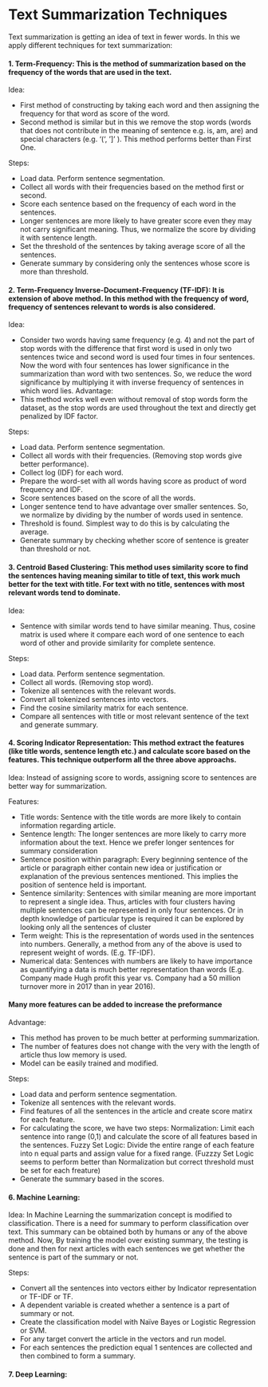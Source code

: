 # Text Summarization Techniques
Text summarization is getting an idea of text in fewer words. In this we apply different techniques for text
summarization:

#### 1. Term-Frequency: This is the method of summarization based on the frequency of the words that are used in the text.
Idea:
* First method of constructing by taking each word and then assigning the frequency for that word as
score of the word.
* Second method is similar but in this we remove the stop words (words that does not contribute in the
meaning of sentence e.g. is, am, are) and special characters (e.g. ‘(‘, ’]’ ). This method performs better
than First One.

Steps:
* Load data. Perform sentence segmentation.
* Collect all words with their frequencies based on the method first or second.
* Score each sentence based on the frequency of each word in the sentences.
* Longer sentences are more likely to have greater score even they may not carry significant meaning.
Thus, we normalize the score by dividing it with sentence length.
* Set the threshold of the sentences by taking average score of all the sentences.
* Generate summary by considering only the sentences whose score is more than threshold.

#### 2. Term-Frequency Inverse-Document-Frequency (TF-IDF): It is extension of above method. In this method with the frequency of word, frequency of sentences relevant to words is also considered.

Idea:
* Consider two words having same frequency (e.g. 4) and not the part of stop words with the difference
that first word is used in only two sentences twice and second word is used four times in four sentences.
Now the word with four sentences has lower significance in the summarization than word with two
sentences. So, we reduce the word significance by multiplying it with inverse frequency of sentences in
which word lies.
Advantage:
* This method works well even without removal of stop words form the dataset, as the stop words are
used throughout the text and directly get penalized by IDF factor.

Steps:
* Load data. Perform sentence segmentation.
* Collect all words with their frequencies. (Removing stop words give better performance).
* Collect log (IDF) for each word.
* Prepare the word-set with all words having score as product of word frequency and IDF.
* Score sentences based on the score of all the words.
* Longer sentence tend to have advantage over smaller sentences. So, we normalize by dividing by the
number of words used in sentence.
* Threshold is found. Simplest way to do this is by calculating the average.
* Generate summary by checking whether score of sentence is greater than threshold or not.

#### 3. Centroid Based Clustering: This method uses similarity score to find the sentences having meaning similar to title of text, this work much better for the text with title. For text with no title, sentences with most relevant words tend to dominate. 

Idea:
* Sentence with similar words tend to have similar meaning. Thus, cosine matrix is used where it compare each word of one sentence to each word of other and provide similarity for complete sentence. 

Steps:
* Load data. Perform sentence segmentation.
* Collect all words. (Removing stop word).
* Tokenize all sentences with the relevant words.
* Convert all tokenized sentences into vectors.
* Find the cosine similarity matrix for each sentence.
* Compare all sentences with title or most relevant sentence of the text and generate summary.

#### 4. Scoring Indicator Representation: This method extract the features (like title words, sentence length etc.) and calculate score based on the features. This technique outperform all the three above approachs.

Idea: Instead of assigning score to words, assigning score to sentences are better way for summarization. 

Features:
* Title words: Sentence with the title words are more likely to contain information regarding article.
* Sentence length: The longer sentences are more likely to carry more information about the text. Hence we prefer longer sentences for summary consideration
* Sentence position within paragraph: Every beginning sentence of the article or paragraph either contain new idea or justification or explanation of the previous sentences mentioned. This implies the position of sentence held is important.
* Sentence similarity: Sentences with similar meaning are more important to represent a single idea. Thus, articles with four clusters having multiple sentences can be represented in only four sentences. Or in depth knowledge of particular type is required it can be explored by looking only all the sentences of cluster
* Term weight: This is the representation of words used in the sentences into numbers. Generally, a method from any of the above is used to represent weight of words. (E.g. TF-IDF).
* Numerical data: Sentences with numbers are likely to have importance as quantifying a data is much better representation than words (E.g. Company made Hugh profit this year vs. Company had a 50 million turnover more in 2017 than in year 2016).

#### Many more features can be added to increase the preformance

Advantage:
* This method has proven to be much better at performing summarization.
* The number of features does not change with the very with the length of article thus low memory is used.
* Model can be easily trained and modified.

Steps:
* Load data and perform sentence segmentation.
* Tokenize all sentences with the relevant words.
* Find features of all the sentences in the article and create score matirx for each feature.
* For calculating the score, we have two steps:
    Normalization: Limit each sentence into range (0,1) and calculate the score of all features based in the sentences.
    Fuzzy Set Logic: Divide the entire range of each feature into n equal parts and assign value for a fixed range.
    (Fuzzzy Set Logic seems to perform better than Normalization but correct threshold must be set for each freature)
* Generate the summary based in the scores.

#### 6. Machine Learning:

Idea:
In Machine Learning the summarization concept is modified to classification. There is a need for summary to perform classification over text. This summary can be obtained both by humans or any of the above method. Now, By training the model over existing summary, the testing is done and then for next articles with each sentences we get whether the sentence is part of the summary or not.

Steps:
* Convert all the sentences into vectors either by Indicator representation or TF-IDF or TF.
* A dependent variable is created whether a sentence is a part of summary or not.
* Create the classification model with Naïve Bayes or Logistic Regression or SVM.
* For any target convert the article in the vectors and run model.
* For each sentences the prediction equal 1 sentences are collected and then combined to form a summary.

#### 7. Deep Learning:
